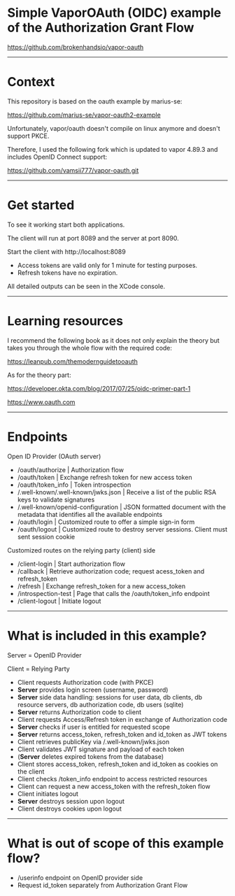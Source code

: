 # Simple VaporOAuth (OIDC) example of the Authorization Grant Flow

https://github.com/brokenhandsio/vapor-oauth

---
# Context

This repository is based on the oauth example by marius-se:

https://github.com/marius-se/vapor-oauth2-example

Unfortunately, vapor/oauth doesn't compile on linux anymore and doesn't support PKCE.

Therefore, I used the following fork which is updated to vapor 4.89.3 and includes OpenID Connect support:

https://github.com/vamsii777/vapor-oauth.git

---
# Get started

To see it working start both applications.

The client will run at port 8089 and the server at port 8090.

Start the client with http://localhost:8089

* Access tokens are valid only for 1 minute for testing purposes.
* Refresh tokens have no expiration.

All detailed outputs can be seen in the XCode console.

---
# Learning resources

I recommend the following book as it does not only explain the theory but takes you through the whole flow with the required code:

https://leanpub.com/themodernguidetooauth 

As for the theory part:

https://developer.okta.com/blog/2017/07/25/oidc-primer-part-1

https://www.oauth.com

---
# Endpoints

Open ID Provider (OAuth server)

* /oauth/authorize | Authorization flow
* /oauth/token | Exchange refresh token for new access token
* /oauth/token_info | Token introspection
* /.well-known/.well-known/jwks.json | Receive a list of the public RSA keys to validate signatures
* /.well-known/openid-configuration | JSON formatted document with the metadata that identifies all the available endpoints
* /oauth/login | Customized route to offer a simple sign-in form
* /oauth/logout | Customized route to destroy server sessions. Client must sent session cookie

Customized routes on the relying party (client) side

* /client-login | Start authorization flow
* /callback | Retrieve authorization code; request acess_token and refresh_token
* /refresh | Exchange refresh_token for a new access_token
* /introspection-test | Page that calls the /oauth/token_info endpoint
* /client-logout | Initiate logout

---
# What is included in this example?

Server = OpenID Provider

Client = Relying Party

* Client requests Authorization code (with PKCE)
* **Server** provides login screen (username, password)
* **Server** side data handling: sessions for user data, db clients, db resource servers, db authorization code, db users (sqlite)
* **Server** returns Authorization code to client
* Client requests Access/Refresh token in exchange of Authorization code
* **Server** checks if user is entitled for requested scope
* **Server** returns access_token, refresh_token and id_token as JWT tokens
* Client retrieves publicKey via /.well-known/jwks.json
* Client validates JWT signature and payload of each token
* (**Server** deletes expired tokens from the database)
* Client stores access_token, refresh_token and id_token as cookies on the client 
* Client checks /token_info endpoint to access restricted resources
* Client can request a new access_token with the refresh_token flow
* Client initiates logout
* **Server** destroys session upon logout
* Client destroys cookies upon logout

---
# What is out of scope of this example flow?

* /userinfo endpoint on OpenID provider side
* Request id_token separately from Authorization Grant Flow

